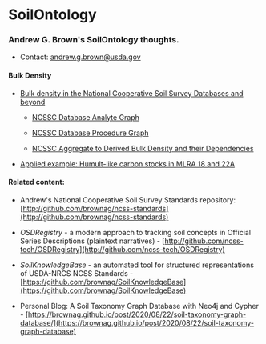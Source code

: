 # SoilOntology

### Andrew G. Brown's SoilOntology thoughts.

 - Contact: andrew.g.brown@usda.gov

#### Bulk Density

 - [Bulk density in the National Cooperative Soil Survey Databases and beyond](bulk_density_ncss.html)

   - [NCSSC Database Analyte Graph](ncss_analyte_graph.html)
 
   - [NCSSC Database Procedure Graph](ncss_procedure_graph.html)
 
   - [NCSSC Aggregate to Derived Bulk Density and their Dependencies](ncss_bulk_density_derived_graph.html)


 - [Applied example: Humult-like carbon stocks in MLRA 18 and 22A](humults.html)

#### Related content:

 - Andrew's National Cooperative Soil Survey Standards repository: [http://github.com/brownag/ncss-standards](http://github.com/brownag/ncss-standards)
 
 - _OSDRegistry_ - a modern approach to tracking soil concepts in Official Series Descriptions (plaintext narratives) -  [http://github.com/ncss-tech/OSDRegistry](http://github.com/ncss-tech/OSDRegistry)
 
 - _SoilKnowledgeBase_ - an automated tool for structured representations of USDA-NRCS NCSS Standards -  [https://github.com/brownag/SoilKnowledgeBase](https://github.com/brownag/SoilKnowledgeBase)
 
 - Personal Blog: A Soil Taxonomy Graph Database with Neo4j and Cypher - [https://brownag.github.io/post/2020/08/22/soil-taxonomy-graph-database/](https://brownag.github.io/post/2020/08/22/soil-taxonomy-graph-database)
